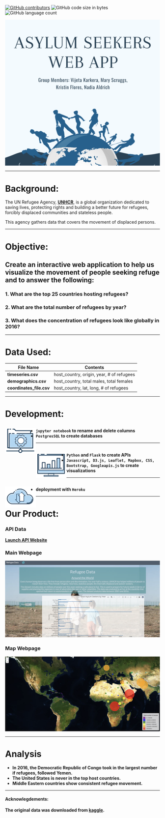 [![GitHub contributors](https://img.shields.io/github/contributors/kflores56/project_2?logo=Github&style=for-the-badge)](https://github.com/kflores56/project_2/graphs/contributors)
![GitHub code size in bytes](https://img.shields.io/github/languages/code-size/kflores56/project_2?style=for-the-badge)
![GitHub language count](https://img.shields.io/github/languages/count/kflores56/project_2?style=for-the-badge)


[![Header](https://raw.githubusercontent.com/nadiaaldrich/project_2/main/readme_images/project2_logo.png "Header")](https://asylumseekersapp.herokuapp.com/)


---


# Background:

The UN Refugee Agency, [**UNHCR**](https://www.unhcr.org/en-us/about-us.html), is a global organization dedicated to saving lives, protecting rights and building a better future for refugees, forcibly displaced communities and stateless people.

This agency gathers data that covers the movement of displaced persons.

---

# Objective: 

## Create an interactive web application to help us visualize the movement of people seeking refuge and to answer the following:


### 1. What are the top 25 countries hosting refugees?
### 2. What are the total number of refugees by year?
### 3. What does the concentration of refugees look like globally in 2016? 


---

# Data Used:

File Name | Contents
------------ | -------------
**timeseries.csv** | host_country, origin, year, # of refugees
**demographics.csv** | host_country, total males, total females 
**coordinates_file.csv** | host_country, lat, long, # of refugees

---

# Development: 

<a href="https:github.com/nadiaaldrich/project_2/main/readme_images"><img width="100" align='left' src="readme_images/files_icon.png?raw=true"></a>
<b/> 
---
- `jupyter notebook` to rename and delete columns
- `PostgresSQL` to create databases 
---
<a href="https:github.com/nadiaaldrich/project_2/main/readme_images"><img width="100" align='left' src="readme_images/visuals.png?raw=true"></a> 
<b/>
---
-  `Python` and `Flask` to create APIs
-  `Javascript, D3.js, Leaflet, Mapbox, CSS, Bootstrap, Googleapis.js` to create visualizations 
---
<a href="https:github.com/nadiaaldrich/project_2/main/readme_images"><img width="100" align='left' src="readme_images/cloud.png?raw=true"></a> 
<b/>
---
-  deployment with `Heroku`
--- 







# Our Product:

### API Data

[**Launch API  Website**](https://asylumseekersapp.herokuapp.com/)

### Main Webpage
<a href="https://github.com/kflores56/project_2/tree/main/readme_images/webpage"><img width="900" src="readme_images/webpage.png?raw=true"></a> 
<b/>

### Map Webpage
<a href="https://github.com/kflores56/project_2/tree/main/readme_images/map"><img width="900" src="readme_images/map.png?raw=true"></a> 
<b/>

---

# Analysis 

- In 2016, the Democratic Republic of Congo took in the largest number if refugees, followed Yemen. 
- The United States is never in the top host countries. 
- Middle Eastern countries show consistent refugee movement.  

---

#### Acknowlegdements: 
The original data was downloaded from [kaggle](https://www.kaggle.com/unitednations/refugee-data).




